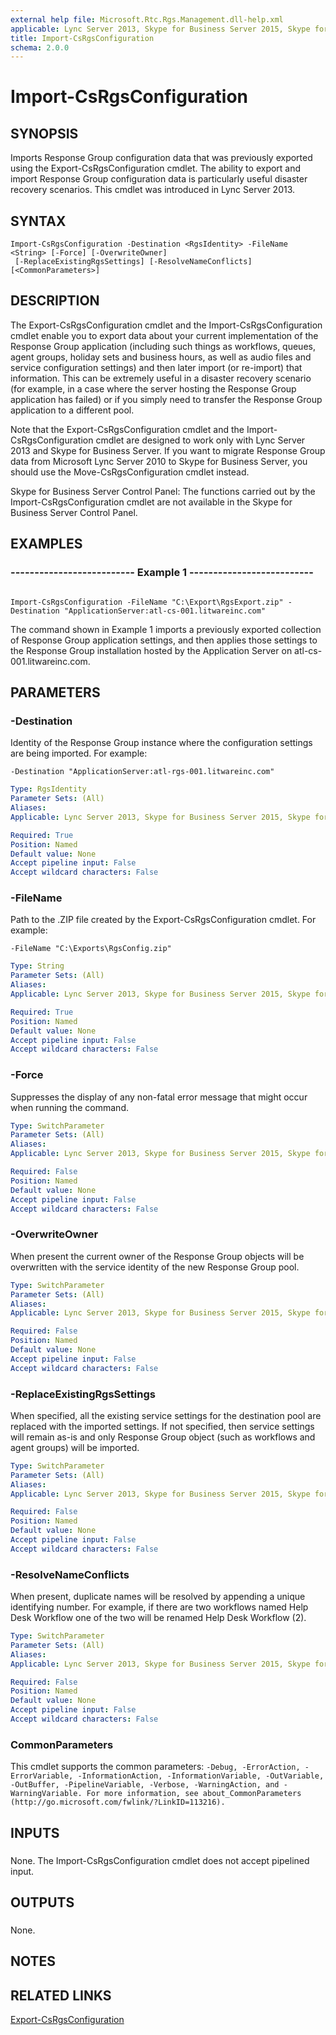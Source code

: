 ```yaml
---
external help file: Microsoft.Rtc.Rgs.Management.dll-help.xml
applicable: Lync Server 2013, Skype for Business Server 2015, Skype for Business Server 2019
title: Import-CsRgsConfiguration
schema: 2.0.0
---
```


# Import-CsRgsConfiguration

## SYNOPSIS

Imports Response Group configuration data that was previously exported using the Export-CsRgsConfiguration cmdlet.
The ability to export and import Response Group configuration data is particularly useful disaster recovery scenarios.
This cmdlet was introduced in Lync Server 2013.



## SYNTAX

```
Import-CsRgsConfiguration -Destination <RgsIdentity> -FileName <String> [-Force] [-OverwriteOwner]
 [-ReplaceExistingRgsSettings] [-ResolveNameConflicts] [<CommonParameters>]
```

## DESCRIPTION

The Export-CsRgsConfiguration cmdlet and the Import-CsRgsConfiguration cmdlet enable you to export data about your current implementation of the Response Group application (including such things as workflows, queues, agent groups, holiday sets and business hours, as well as audio files and service configuration settings) and then later import (or re-import) that information.
This can be extremely useful in a disaster recovery scenario (for example, in a case where the server hosting the Response Group application has failed) or if you simply need to transfer the Response Group application to a different pool.

Note that the Export-CsRgsConfiguration cmdlet and the Import-CsRgsConfiguration cmdlet are designed to work only with Lync Server 2013 and Skype for Business Server.
If you want to migrate Response Group data from Microsoft Lync Server 2010 to Skype for Business Server, you should use the Move-CsRgsConfiguration cmdlet instead.

Skype for Business Server Control Panel: The functions carried out by the Import-CsRgsConfiguration cmdlet are not available in the Skype for Business Server Control Panel.



## EXAMPLES

### -------------------------- Example 1 -------------------------- 
```

Import-CsRgsConfiguration -FileName "C:\Export\RgsExport.zip" -Destination "ApplicationServer:atl-cs-001.litwareinc.com"
```

The command shown in Example 1 imports a previously exported collection of Response Group application settings, and then applies those settings to the Response Group installation hosted by the Application Server on atl-cs-001.litwareinc.com.


## PARAMETERS

### -Destination

Identity of the Response Group instance where the configuration settings are being imported.
For example:

`-Destination "ApplicationServer:atl-rgs-001.litwareinc.com"`



```yaml
Type: RgsIdentity
Parameter Sets: (All)
Aliases: 
Applicable: Lync Server 2013, Skype for Business Server 2015, Skype for Business Server 2019

Required: True
Position: Named
Default value: None
Accept pipeline input: False
Accept wildcard characters: False
```

### -FileName

Path to the .ZIP file created by the Export-CsRgsConfiguration cmdlet.
For example:

`-FileName "C:\Exports\RgsConfig.zip"`



```yaml
Type: String
Parameter Sets: (All)
Aliases: 
Applicable: Lync Server 2013, Skype for Business Server 2015, Skype for Business Server 2019

Required: True
Position: Named
Default value: None
Accept pipeline input: False
Accept wildcard characters: False
```

### -Force
Suppresses the display of any non-fatal error message that might occur when running the command.

```yaml
Type: SwitchParameter
Parameter Sets: (All)
Aliases: 
Applicable: Lync Server 2013, Skype for Business Server 2015, Skype for Business Server 2019

Required: False
Position: Named
Default value: None
Accept pipeline input: False
Accept wildcard characters: False
```

### -OverwriteOwner
When present the current owner of the Response Group objects will be overwritten with the service identity of the new Response Group pool.

```yaml
Type: SwitchParameter
Parameter Sets: (All)
Aliases: 
Applicable: Lync Server 2013, Skype for Business Server 2015, Skype for Business Server 2019

Required: False
Position: Named
Default value: None
Accept pipeline input: False
Accept wildcard characters: False
```

### -ReplaceExistingRgsSettings
When specified, all the existing service settings for the destination pool are replaced with the imported settings.
If not specified, then service settings will remain as-is and only Response Group object (such as workflows and agent groups) will be imported.

```yaml
Type: SwitchParameter
Parameter Sets: (All)
Aliases: 
Applicable: Lync Server 2013, Skype for Business Server 2015, Skype for Business Server 2019

Required: False
Position: Named
Default value: None
Accept pipeline input: False
Accept wildcard characters: False
```

### -ResolveNameConflicts
When present, duplicate names will be resolved by appending a unique identifying number.
For example, if there are two workflows named Help Desk Workflow one of the two will be renamed Help Desk Workflow (2).

```yaml
Type: SwitchParameter
Parameter Sets: (All)
Aliases: 
Applicable: Lync Server 2013, Skype for Business Server 2015, Skype for Business Server 2019

Required: False
Position: Named
Default value: None
Accept pipeline input: False
Accept wildcard characters: False
```

### CommonParameters
This cmdlet supports the common parameters: `-Debug, -ErrorAction, -ErrorVariable, -InformationAction, -InformationVariable, -OutVariable, -OutBuffer, -PipelineVariable, -Verbose, -WarningAction, and -WarningVariable. For more information, see about_CommonParameters (http://go.microsoft.com/fwlink/?LinkID=113216).`

## INPUTS

###  
None.
The Import-CsRgsConfiguration cmdlet does not accept pipelined input.

## OUTPUTS

###  
None.

## NOTES

## RELATED LINKS

[Export-CsRgsConfiguration](Export-CsRgsConfiguration.md)

